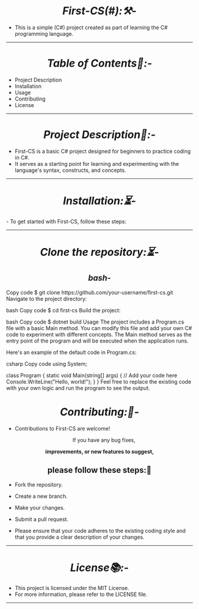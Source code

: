 <h1 align="center"><i>First-CS(#):⚒️-</i></h1>

- This is a simple (C#) project created as part of learning the C# programming language.
<hr>
<h1 align="center"><i>Table of Contents📑:-</i></h1>

- Project Description
- Installation
- Usage
- Contributing
- License
 <hr>
<h1 align="center"><i>Project Description📝:-</i></h1>

- First-CS is a basic C# project designed for beginners to practice coding in C#.
- It serves as a starting point for learning and experimenting with the language's syntax, constructs, and concepts.
<hr>
<h1 align="center"><i>Installation:⏳-</i></h1>
- To get started with First-CS, follow these steps:
<hr>
<h1 align="center"><i>Clone the repository:⏳-</i></h1>

<h2 align="center"><i>bash-</i></h2>
Copy code
$ git clone https://github.com/your-username/first-cs.git
Navigate to the project directory:

bash
Copy code
$ cd first-cs
Build the project:

bash
Copy code
$ dotnet build
Usage
The project includes a Program.cs file with a basic Main method. You can modify this file and add your own C# code to experiment with different concepts. The Main method serves as the entry point of the program and will be executed when the application runs.

Here's an example of the default code in Program.cs:

csharp
Copy code
using System;

class Program
{
    static void Main(string[] args)
    {
        // Add your code here
        Console.WriteLine("Hello, world!");
    }
}
Feel free to replace the existing code with your own logic and run the program to see the output.

<h1 align="center"><i>Contributing:👭-</i></h1>

- Contributions to First-CS are welcome!
  <p align="center"> If you have any bug fixes,</p>
   
 <p align="center"><b>improvements, or new features to suggest, </b></p>
 <h2 align="center">please follow these steps:💫</h2>

- Fork the repository.
- Create a new branch.
- Make your changes.
- Submit a pull request.

- Please ensure that your code adheres to the existing coding style and that you provide a clear description of your changes.
<hr>
<h1 align="center"><i>License📚:-</i></h1>

- This project is licensed under the MIT License.
-  For more information, please refer to the LICENSE file.
<hr>
